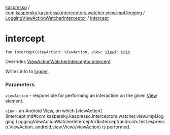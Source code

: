 [kaspresso](../../index.md) / [com.kaspersky.kaspresso.interceptors.watcher.view.impl.logging](../index.md) / [LoggingViewActionWatcherInterceptor](index.md) / [intercept](./intercept.md)

# intercept

`fun intercept(viewAction: ViewAction, view: `[`View`](https://developer.android.com/reference/android/view/View.html)`): `[`Unit`](https://kotlinlang.org/api/latest/jvm/stdlib/kotlin/-unit/index.html)

Overrides [ViewActionWatcherInterceptor.intercept](../../com.kaspersky.kaspresso.interceptors.watcher.view/-view-action-watcher-interceptor/intercept.md)

Writes info to [logger](#).

### Parameters

`viewAction` - responsible for performing an interaction on the given [View](https://developer.android.com/reference/android/view/View.html) element.

`view` - an Android [View](https://developer.android.com/reference/android/view/View.html), on which [viewAction](intercept.md#com.kaspersky.kaspresso.interceptors.watcher.view.impl.logging.LoggingViewActionWatcherInterceptor$intercept(androidx.test.espresso.ViewAction, android.view.View)/viewAction) is performed.